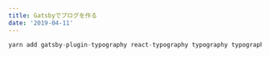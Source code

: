 ```yaml
---
title: Gatsbyでブログを作る
date: '2019-04-11'
---
```



```javascript
yarn add gatsby-plugin-typography react-typography typography typography-theme-wordpress-2016
```